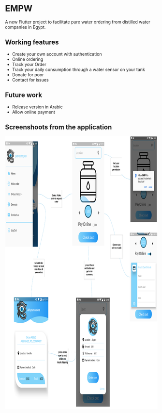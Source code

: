 # EMPW

A new Flutter project to facilitate pure water ordering from distilled water companies in Egypt.

## Working features 

- Create your own account with authentication 
- Online ordering
- Track your Order
- Track your daily consumption through a water sensor on your tank
- Donate for poor
- Contact for issues


## Future work

- Release version in Arabic
- Allow online payment


## Screenshoots from the application 

  

<kbd>
  <img src="assets/screenshoots/make order flow and order history.png" width = "950" height = "900">
</kbd>

